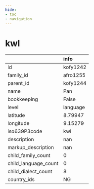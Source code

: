 ```yaml
---
hide:
- toc
- navigation
---
```

# kwl
|                      | info     |
|:---------------------|:---------|
| id                   | kofy1242 |
| family_id            | afro1255 |
| parent_id            | kofy1244 |
| name                 | Pan      |
| bookkeeping          | False    |
| level                | language |
| latitude             | 8.79947  |
| longitude            | 9.15279  |
| iso639P3code         | kwl      |
| description          | nan      |
| markup_description   | nan      |
| child_family_count   | 0        |
| child_language_count | 0        |
| child_dialect_count  | 8        |
| country_ids          | NG       |